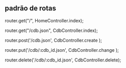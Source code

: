 ## padrão de rotas
router.get("/", HomeController.index);

router.get("/cdb.json", CdbController.index);

router.post('/cdb.json', CdbController.create );

router.put('/cdb/:cdb_id.json', CdbController.change );

router.delete('/cdb/:cdb_id.json', CdbController.delete);


